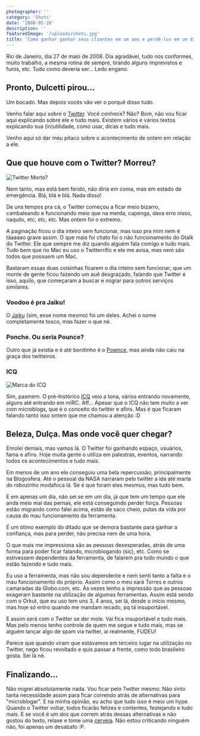 ```yaml
---
photographer: ''
category: 'Shots'
date: '2008-05-28'
description: ''
featuredImage: '/uploads/shots.jpg'
title: 'Como ganhar ganhar seus clientes em um ano e perdê-los em um dia.'
---
```


Rio de Janeiro, dia 27 de maio de 2008. Dia agradável, tudo nos conformes, muito trabalho, a mesma rotina de sempre, tirando alguns imprevistos e furos, etc. Tudo como deveria ser... Ledo engano.

## Pronto, Dulcetti pirou...

Um bocado. Mas depois vocês vão ver o porquê disso tudo.

Venho falar aqui sobre o [Twitter](http://www.twitter.com). Você conhece? Não? Bom, não vou ficar aqui explicando sobre ele e tudo mais. Existem vários e vários textos explicando sua (in)utilidade, como usar, dicas e tudo mais.

Venho aqui só dar meu pitaco sobre o acontecimento de ontem em relação a ele.

## Que que houve com o Twitter? Morreu?

![Twitter Morto?](/uploads/twitter-morto.jpg)

Nem tanto, mas está bem ferido, não diria em coma, mas em estado de emergência. Blá, blá e blá. Nada disso!

De uns tempos pra cá, o Twitter começou a ficar meio bizarro, cambaleando e funcionando meio que na merda, capenga, dava erro nisso, naquilo, etc, etc, etc. Mas ontem foi o extremo.

A paginação ficou o dia inteiro sem funcionar, mas isso pra mim nem é tãaaaao grave assim. O que mais foi chato foi o não funcionamento do Gtalk do Twitter. Ele que sempre me diz quando alguém fala comigo e tudo mais. Tudo bem que no Mac eu uso o Twitterrific e ele me avisa, mas nem são todos que possuem um Mac.

Bastaram essas duas coisinhas ficarem o dia inteiro sem funcionar, que um monte de gente ficou fazendo um auê desgraçado, falando que Twitter é isso, aquilo, que começaram a buscar e migrar para outros serviços similares.

### Voodoo é pra Jaiku!

O [Jaiku](http://jaiku.com/) (sim, esse nome mesmo) foi um deles. Achei o nome completamente tosco, mas fazer o que né.

### Ponche. Ou seria Pounce?

Outro que já existia e é até bonitinho é o [Pownce](http://pownce.com/), mas ainda não caiu na graça dos twitteiros.

### ICQ

![Marca do ICQ](/uploads/20060922-icq.jpg)

Sim, pasmem. O pré-histórico [ICQ](http://www.icq.com/) veio a tona, vários entrando novamente, alguns até entrando em mIRC. Aff... Apesar que o ICQ não tem muito a ver com microblogs, que é o conceito do twitter e afins. Mas é que ficaram falando tanto isso ontem que me chamou a atenção :D

## Beleza, Dulça. Mas onde você quer chegar?

Enrolei demais, mas vamos lá. O Twitter foi ganhando espaço, usuários, fama e afins. Hoje muita gente o utiliza em palestras, eventos, narrando todos os acontecimentos e tudo mais.

Em menos de um ano ele conseguiu uma bela repercussão, principalmente na Blogosfera. Até o pessoal da NASA narraram pelo twitter a ida até marte do robozinho modafoca lá. Se é que foram eles mesmos, mas tudo bem.

E em apenas um dia, não sei se em um dia, já que tem um tempo que ele anda meio mal das pernas, ele está conseguindo perder força. Pessoas estão migrando como falei acima, estão de saco cheio, putas da vida por causa do mau funcionamento da ferramenta.

É um ótimo exemplo do ditado que se demora bastante para ganhar a confiança, mas para perder, não precisa nem de uma hora.

O que mais me impressiona são as pessoas desesperadas, atrás de uma forma para poder ficar falando, microblogando (sic), etc. Como se estivessem dependentes da ferramenta, de falarem pra todo mundo o que estão fazendo e tudo mais.

Eu uso a ferramenta, mas não sou dependente e nem senti tanto a falta e o mau funcionamento do próprio. Assim como o meu xará Torres e outros camaradas da Globo.com, etc. Às vezes tenho a impressão que as pessoas exageram bastante na utilização de algumas ferramentas. Assim está sendo com o Orkut, que eu uso tem uns 3, 4 anos, sei lá, desde o início mesmo, mas hoje só entro quando me mandam recado, pq tá insuportável.

E assim será com o Twitter se der mole. Vai fica insuportável e tudo mais. Mas pelo menos tenho controle de quem me segue e tudo mais, mas se alguém lançar algo de spam via twitter, aí realmente, FUDEU!

Parece que quando viram que estávamos em terceiro lugar na utilização no Twitter, nego ficou revoltado e quis passar a frente, como todo brasileiro gosta. Sei lá né.

## Finalizando...

Não migrei absolutamente nada. Vou ficar pelo Twitter mesmo. Não sinto tanta necessidade assim para ficar correndo atrás de alternativas para "microblogar". E na minha opinião, eu acho que tudo isso é meio um hype. Quando o Twitter voltar, todos ficarão felizes e contentes, festejando e tudo mais. E se você é um dos que correm atrás dessas alternativas e não gostou do texto, relaxe e tome uma [cerveja](https://www.papodebar.com). Não estou criticando ninguém não, foi apenas um desabafo :P.
